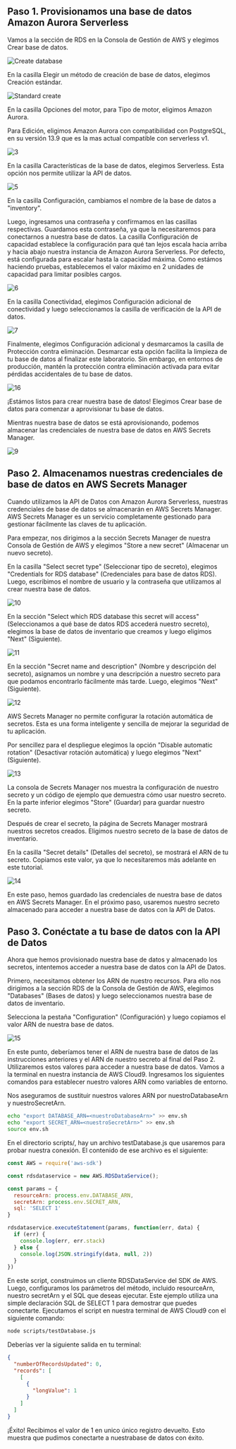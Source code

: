 ## Paso 1. Provisionamos una base de datos Amazon Aurora Serverless

Vamos a la sección de RDS en la Consola de Gestión de AWS y elegimos Crear base de datos.

![Create database](https://github.com/vicky2023ABC/Capstone2023/assets/150178798/2c7b5656-edc9-44c7-9ce1-42aaa8feae31)

En la casilla Elegir un método de creación de base de datos, elegimos Creación estándar.


![Standard create](https://github.com/vicky2023ABC/Capstone2023/assets/150178798/eb096e90-c9d4-4d52-bc7c-d4d2ba430236)


En la casilla Opciones del motor, para Tipo de motor, eligimos Amazon Aurora.

Para Edición, eligimos Amazon Aurora con compatibilidad con PostgreSQL, en su versión 13.9 que es la mas actual compatible con serverless v1.

![3](https://github.com/vicky2023ABC/Capstone2023/assets/150178798/43b7d785-1c96-4cd5-9861-f53c406a683f)


En la casilla Características de la base de datos, elegimos Serverless. Esta opción nos permite utilizar la API de datos.

![5](https://github.com/vicky2023ABC/Capstone2023/assets/150178798/f9e3e1c3-b2f1-4239-900a-8ec1ccbacf76)


En la casilla Configuración, cambiamos el nombre de la base de datos a "inventory".

Luego, ingresamos una contraseña y confírmamos en las casillas respectivas. Guardamos esta contraseña, ya que la necesitaremos para conectarnos a nuestra base de datos. La casilla Configuración de capacidad establece la configuración para qué tan lejos escala hacia arriba y hacia abajo nuestra instancia de Amazon Aurora Serverless. Por defecto, está configurada para escalar hasta la capacidad máxima. Como estámos haciendo pruebas, establecemos el valor máximo en 2 unidades de capacidad para limitar posibles cargos.

![6](https://github.com/vicky2023ABC/Capstone2023/assets/150178798/7ec18572-9dd4-4458-b47e-56d7dd91ddfe)


En la casilla Conectividad, elegimos Configuración adicional de conectividad y luego seleccionamos la casilla de verificación de la API de datos.

![7](https://github.com/vicky2023ABC/Capstone2023/assets/150178798/15594212-c9f8-40f3-921c-2b5c1b748caf)


Finalmente, elegimos Configuración adicional y desmarcamos la casilla de Protección contra eliminación. Desmarcar esta opción facilita la limpieza de tu base de datos al finalizar este laboratorio. Sin embargo, en entornos de producción, mantén la protección contra eliminación activada para evitar pérdidas accidentales de tu base de datos.

![16](https://github.com/vicky2023ABC/Capstone2023/assets/150178798/870bc590-df8c-4819-a747-4328a5f29828)



¡Estámos listos para crear nuestra base de datos! Elegimos Crear base de datos para comenzar a aprovisionar tu base de datos.

Mientras nuestra base de datos se está aprovisionando, podemos almacenar las credenciales de nuestra base de datos en AWS Secrets Manager.

![9](https://github.com/vicky2023ABC/Capstone2023/assets/150178798/fba0bde7-fb5c-45e3-b82d-a772872bf52f)

## Paso 2. Almacenamos nuestras credenciales de base de datos en AWS Secrets Manager

Cuando utilizamos la API de Datos con Amazon Aurora Serverless, nuestras credenciales de base de datos se almacenarán en AWS Secrets Manager. AWS Secrets Manager es un servicio completamente gestionado para gestionar fácilmente las claves de tu aplicación.

Para empezar, nos dirigimos a la sección Secrets Manager de nuestra Consola de Gestión de AWS y elegimos "Store a new secret" (Almacenar un nuevo secreto).

En la casilla "Select secret type" (Seleccionar tipo de secreto), elegimos "Credentials for RDS database" (Credenciales para base de datos RDS). Luego, escribimos el nombre de usuario y la contraseña que utilizamos al crear nuestra base de datos.

![10](https://github.com/vicky2023ABC/Capstone2023/assets/150178798/43a36506-a044-475a-a5e4-de82d314a7e5)


En la sección "Select which RDS database this secret will access" (Seleccionamos a qué base de datos RDS accederá nuestro secreto), elegimos la base de datos de inventario que creamos y luego eligimos "Next" (Siguiente).

![11](https://github.com/vicky2023ABC/Capstone2023/assets/150178798/f25921c8-77da-40cb-b105-f25615ef6107)


En la sección "Secret name and description" (Nombre y descripción del secreto), asignamos un nombre y una descripción a nuestro secreto para que podamos encontrarlo fácilmente más tarde. Luego, elegimos "Next" (Siguiente).

![12](https://github.com/vicky2023ABC/Capstone2023/assets/150178798/9618a0d4-87cb-4256-be42-041669996a60)


AWS Secrets Manager no permite configurar la rotación automática de secretos. Esta es una forma inteligente y sencilla de mejorar la seguridad de tu aplicación.

Por sencillez para el despliegue elegimos la opción "Disable automatic rotation" (Desactivar rotación automática) y luego elegimos "Next" (Siguiente).

![13](https://github.com/vicky2023ABC/Capstone2023/assets/150178798/afa1c6e2-7b05-41ac-a34e-4a4e62f52acb)


La consola de Secrets Manager nos muestra la configuración de nuestro secreto y un código de ejemplo que demuestra cómo usar nuestro secreto. En la parte inferior elegimos "Store" (Guardar) para guardar nuestro secreto.

Después de crear el secreto, la página de Secrets Manager mostrará nuestros secretos creados. Eligimos nuestro secreto de la base de datos de inventario.

En la casilla "Secret details" (Detalles del secreto), se mostrará el ARN de tu secreto. Copiamos este valor, ya que lo necesitaremos más adelante en este tutorial.

![14](https://github.com/vicky2023ABC/Capstone2023/assets/150178798/9c7ccb4e-685a-4115-9d4f-1920f2049a36)


En este paso, hemos guardado las credenciales de nuestra base de datos en AWS Secrets Manager. En el próximo paso, usaremos nuestro secreto almacenado para acceder a nuestra base de datos con la API de Datos.

## Paso 3. Conéctate a tu base de datos con la API de Datos

Ahora que hemos provisionado nuestra base de datos y almacenado los secretos, intentemos acceder a nuestra base de datos con la API de Datos.

Primero, necesitamos obtener los ARN de nuestro recursos. Para ello nos dirigimos a la sección RDS de la Consola de Gestión de AWS, elegimos "Databases" (Bases de datos) y luego seleccionamos nuestra base de datos de inventario.

Selecciona la pestaña "Configuration" (Configuración) y luego copiamos el valor ARN de nuestra base de datos.

![15](https://github.com/vicky2023ABC/Capstone2023/assets/150178798/a71b8800-1dc7-4c4b-b18f-9d869d31b180)


En este punto, deberíamos tener el ARN de nuestra base de datos de las instrucciones anteriores y el ARN de nuestro secreto al final del Paso 2. Utilizaremos estos valores para acceder a nuestra base de datos.
Vamos a la terminal en nuestra instancia de AWS Cloud9. Ingresamos los siguientes comandos para establecer nuestro valores ARN como variables de entorno.

Nos aseguramos de sustituir nuestros valores ARN por nuestroDatabaseArn y nuestroSecretArn.
```bash
echo "export DATABASE_ARN=<nuestroDatabaseArn>" >> env.sh
echo "export SECRET_ARN=<nuestroSecretArn>" >> env.sh
source env.sh
```

En el directorio scripts/, hay un archivo testDatabase.js que usaremos para probar nuestra conexión. El contenido de ese archivo es el siguiente:
```javascript
const AWS = require('aws-sdk')

const rdsdataservice = new AWS.RDSDataService();

const params = {
  resourceArn: process.env.DATABASE_ARN,
  secretArn: process.env.SECRET_ARN,
  sql: 'SELECT 1'
}

rdsdataservice.executeStatement(params, function(err, data) {
  if (err) {
    console.log(err, err.stack)
  } else {
    console.log(JSON.stringify(data, null, 2))
  }
})
```

En este script, construimos un cliente RDSDataService del SDK de AWS. Luego, configuramos los parámetros del método, incluido resourceArn, nuestro secretArn y el SQL que deseas ejecutar. Este ejemplo utiliza una simple declaración SQL de SELECT 1 para demostrar que puedes conectarte.
Ejecutamos el script en nuestra terminal de AWS Cloud9 con el siguiente comando:
```bash
node scripts/testDatabase.js
```

Deberías ver la siguiente salida en tu terminal:
```json
{
  "numberOfRecordsUpdated": 0,
  "records": [
    [
      {
        "longValue": 1
      }
    ]
  ]
}
```

¡Éxito! Recibimos el valor de 1 en unico único registro devuelto. Esto muestra que pudimos conectarte a nuestrabase de datos con éxito.




